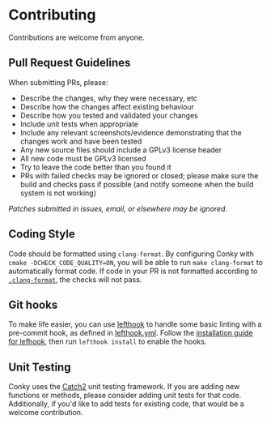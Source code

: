 # Contributing

Contributions are welcome from anyone.

## Pull Request Guidelines

When submitting PRs, please:

- Describe the changes, why they were necessary, etc
- Describe how the changes affect existing behaviour
- Describe how you tested and validated your changes
- Include unit tests when appropriate
- Include any relevant screenshots/evidence demonstrating that the changes work and have been tested
- Any new source files should include a GPLv3 license header
- All new code must be GPLv3 licensed
- Try to leave the code better than you found it
- PRs with failed checks may be ignored or closed; please make sure
  the build and checks pass if possible (and notify someone when the build
  system is not working)

_Patches submitted in issues, email, or elsewhere may be ignored._

## Coding Style

Code should be formatted using `clang-format`. By configuring Conky with `cmake -DCHECK_CODE_QUALITY=ON`, you will be able to run `make clang-format` to automatically format code. If code in your PR is not formatted according to [`.clang-format`](.clang-format), the checks will not pass.

## Git hooks

To make life easier, you can use
[lefthook](https://github.com/evilmartians/lefthook) to handle some basic
linting with a pre-commit hook, as defined in [lefthook.yml](lefthook.yml).
Follow the [installation guide for
lefhook](https://github.com/evilmartians/lefthook/blob/master/docs/install.md),
then run `lefthook install` to enable the hooks.

## Unit Testing

Conky uses the [Catch2](https://github.com/catchorg/Catch2) unit testing framework. If you are adding new functions or methods, please consider adding unit tests for that code. Additionally, if you'd like to add tests for existing code, that would be a welcome contribution.
